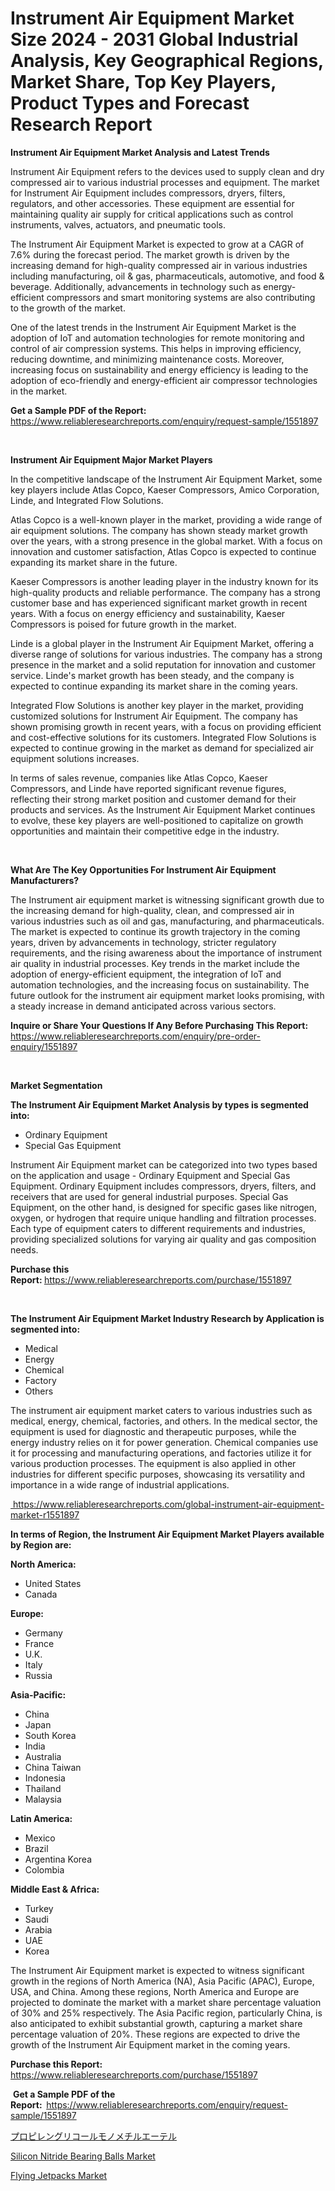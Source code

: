 <p><h1>Instrument Air Equipment Market Size 2024 - 2031 Global Industrial Analysis, Key Geographical Regions, Market Share, Top Key Players, Product Types and Forecast Research Report</h1></p><p><strong>Instrument Air Equipment Market Analysis and Latest Trends</strong></p>
<p><p>Instrument Air Equipment refers to the devices used to supply clean and dry compressed air to various industrial processes and equipment. The market for Instrument Air Equipment includes compressors, dryers, filters, regulators, and other accessories. These equipment are essential for maintaining quality air supply for critical applications such as control instruments, valves, actuators, and pneumatic tools.</p><p>The Instrument Air Equipment Market is expected to grow at a CAGR of 7.6% during the forecast period. The market growth is driven by the increasing demand for high-quality compressed air in various industries including manufacturing, oil & gas, pharmaceuticals, automotive, and food & beverage. Additionally, advancements in technology such as energy-efficient compressors and smart monitoring systems are also contributing to the growth of the market.</p><p>One of the latest trends in the Instrument Air Equipment Market is the adoption of IoT and automation technologies for remote monitoring and control of air compression systems. This helps in improving efficiency, reducing downtime, and minimizing maintenance costs. Moreover, increasing focus on sustainability and energy efficiency is leading to the adoption of eco-friendly and energy-efficient air compressor technologies in the market.</p></p>
<p><strong>Get a Sample PDF of the Report:&nbsp;</strong> <a href="https://www.reliableresearchreports.com/enquiry/request-sample/1551897">https://www.reliableresearchreports.com/enquiry/request-sample/1551897</a></p>
<p>&nbsp;</p>
<p><strong>Instrument Air Equipment Major Market Players</strong></p>
<p><p>In the competitive landscape of the Instrument Air Equipment Market, some key players include Atlas Copco, Kaeser Compressors, Amico Corporation, Linde, and Integrated Flow Solutions. </p><p>Atlas Copco is a well-known player in the market, providing a wide range of air equipment solutions. The company has shown steady market growth over the years, with a strong presence in the global market. With a focus on innovation and customer satisfaction, Atlas Copco is expected to continue expanding its market share in the future.</p><p>Kaeser Compressors is another leading player in the industry known for its high-quality products and reliable performance. The company has a strong customer base and has experienced significant market growth in recent years. With a focus on energy efficiency and sustainability, Kaeser Compressors is poised for future growth in the market.</p><p>Linde is a global player in the Instrument Air Equipment Market, offering a diverse range of solutions for various industries. The company has a strong presence in the market and a solid reputation for innovation and customer service. Linde's market growth has been steady, and the company is expected to continue expanding its market share in the coming years.</p><p>Integrated Flow Solutions is another key player in the market, providing customized solutions for Instrument Air Equipment. The company has shown promising growth in recent years, with a focus on providing efficient and cost-effective solutions for its customers. Integrated Flow Solutions is expected to continue growing in the market as demand for specialized air equipment solutions increases.</p><p>In terms of sales revenue, companies like Atlas Copco, Kaeser Compressors, and Linde have reported significant revenue figures, reflecting their strong market position and customer demand for their products and services. As the Instrument Air Equipment Market continues to evolve, these key players are well-positioned to capitalize on growth opportunities and maintain their competitive edge in the industry.</p></p>
<p>&nbsp;</p>
<p><strong>What Are The Key Opportunities For Instrument Air Equipment Manufacturers?</strong></p>
<p><p>The Instrument air equipment market is witnessing significant growth due to the increasing demand for high-quality, clean, and compressed air in various industries such as oil and gas, manufacturing, and pharmaceuticals. The market is expected to continue its growth trajectory in the coming years, driven by advancements in technology, stricter regulatory requirements, and the rising awareness about the importance of instrument air quality in industrial processes. Key trends in the market include the adoption of energy-efficient equipment, the integration of IoT and automation technologies, and the increasing focus on sustainability. The future outlook for the instrument air equipment market looks promising, with a steady increase in demand anticipated across various sectors.</p></p>
<p><strong>Inquire or Share Your Questions If Any Before Purchasing This Report:</strong> <a href="https://www.reliableresearchreports.com/enquiry/pre-order-enquiry/1551897">https://www.reliableresearchreports.com/enquiry/pre-order-enquiry/1551897</a></p>
<p>&nbsp;</p>
<p><strong>Market Segmentation</strong></p>
<p><strong>The Instrument Air Equipment Market Analysis by types is segmented into:</strong></p>
<p><ul><li>Ordinary Equipment</li><li>Special Gas Equipment</li></ul></p>
<p><p>Instrument Air Equipment market can be categorized into two types based on the application and usage - Ordinary Equipment and Special Gas Equipment. Ordinary Equipment includes compressors, dryers, filters, and receivers that are used for general industrial purposes. Special Gas Equipment, on the other hand, is designed for specific gases like nitrogen, oxygen, or hydrogen that require unique handling and filtration processes. Each type of equipment caters to different requirements and industries, providing specialized solutions for varying air quality and gas composition needs.</p></p>
<p><strong>Purchase this Report:&nbsp;</strong><a href="https://www.reliableresearchreports.com/purchase/1551897">https://www.reliableresearchreports.com/purchase/1551897</a></p>
<p>&nbsp;</p>
<p><strong>The Instrument Air Equipment Market Industry Research by Application is segmented into:</strong></p>
<p><ul><li>Medical</li><li>Energy</li><li>Chemical</li><li>Factory</li><li>Others</li></ul></p>
<p><p>The instrument air equipment market caters to various industries such as medical, energy, chemical, factories, and others. In the medical sector, the equipment is used for diagnostic and therapeutic purposes, while the energy industry relies on it for power generation. Chemical companies use it for processing and manufacturing operations, and factories utilize it for various production processes. The equipment is also applied in other industries for different specific purposes, showcasing its versatility and importance in a wide range of industrial applications.</p></p>
<p><a href="https://www.reliableresearchreports.com/global-instrument-air-equipment-market-r1551897">&nbsp;https://www.reliableresearchreports.com/global-instrument-air-equipment-market-r1551897</a></p>
<p><strong>In terms of Region, the Instrument Air Equipment Market Players available by Region are:</strong></p>
<p>
    <p> <strong> North America: </strong>
        <ul>
            <li>United States</li>
            <li>Canada</li>
        </ul>
        </p> 
    <p> <strong> Europe: </strong>
        <ul>
            <li>Germany</li>
            <li>France</li>
            <li>U.K.</li>
            <li>Italy</li>
            <li>Russia</li>
        </ul>
        </p> 
    <p> <strong> Asia-Pacific: </strong>
        <ul>
            <li>China</li>
            <li>Japan</li>
            <li>South Korea</li>
            <li>India</li>
            <li>Australia</li>
            <li>China Taiwan</li>
            <li>Indonesia</li>
            <li>Thailand</li>
            <li>Malaysia</li>
        </ul>
        </p> 
    <p> <strong> Latin America: </strong>
        <ul>
            <li>Mexico</li>
            <li>Brazil</li>
            <li>Argentina Korea</li>
            <li>Colombia</li>
        </ul>
        </p> 
    <p> <strong> Middle East & Africa: </strong>
        <ul>
            <li>Turkey</li>
            <li>Saudi</li>
            <li>Arabia</li>
            <li>UAE</li>
            <li>Korea</li>
        </ul>
    </p>
    </p>
<p><p>The Instrument Air Equipment market is expected to witness significant growth in the regions of North America (NA), Asia Pacific (APAC), Europe, USA, and China. Among these regions, North America and Europe are projected to dominate the market with a market share percentage valuation of 30% and 25% respectively. The Asia Pacific region, particularly China, is also anticipated to exhibit substantial growth, capturing a market share percentage valuation of 20%. These regions are expected to drive the growth of the Instrument Air Equipment market in the coming years.</p></p>
<p><strong>Purchase this Report: </strong><a href="https://www.reliableresearchreports.com/purchase/1551897">https://www.reliableresearchreports.com/purchase/1551897</a></p>
<p>&nbsp;<strong>Get a Sample PDF of the Report:&nbsp;&nbsp;</strong><a href="https://www.reliableresearchreports.com/enquiry/request-sample/1551897">https://www.reliableresearchreports.com/enquiry/request-sample/1551897</a></p>
<p><strong></strong></p>
<p><p><a href="https://github.com/AdellaPrice2023/Market-Research-Report-List-1/blob/main/6879268162008.md">プロピレングリコールモノメチルエーテル</a></p><p><a href="https://github.com/mhrnetwork1/Market-Research-Report-List-1/blob/main/silicon-nitride-bearing-balls-market.md">Silicon Nitride Bearing Balls Market</a></p><p><a href="https://github.com/zcbxbnir25/Market-Research-Report-List-1/blob/main/flying-jetpacks-market.md">Flying Jetpacks Market</a></p></p>